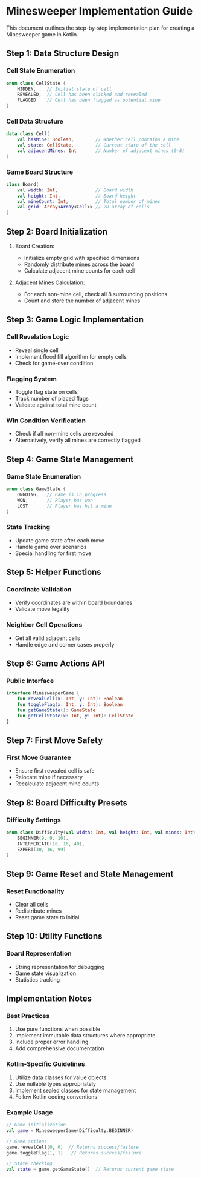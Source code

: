 # Minesweeper Implementation Guide

This document outlines the step-by-step implementation plan for creating a Minesweeper game in Kotlin.

## Step 1: Data Structure Design

### Cell State Enumeration
```kotlin
enum class CellState {
    HIDDEN,    // Initial state of cell
    REVEALED,  // Cell has been clicked and revealed
    FLAGGED    // Cell has been flagged as potential mine
}
```

### Cell Data Structure
```kotlin
data class Cell(
    val hasMine: Boolean,        // Whether cell contains a mine
    val state: CellState,        // Current state of the cell
    val adjacentMines: Int       // Number of adjacent mines (0-8)
)
```

### Game Board Structure
```kotlin
class Board(
    val width: Int,              // Board width
    val height: Int,             // Board height
    val mineCount: Int,          // Total number of mines
    val grid: Array<Array<Cell>> // 2D array of cells
)
```

## Step 2: Board Initialization

1. Board Creation:
   - Initialize empty grid with specified dimensions
   - Randomly distribute mines across the board
   - Calculate adjacent mine counts for each cell

2. Adjacent Mines Calculation:
   - For each non-mine cell, check all 8 surrounding positions
   - Count and store the number of adjacent mines

## Step 3: Game Logic Implementation

### Cell Revelation Logic
- Reveal single cell
- Implement flood fill algorithm for empty cells
- Check for game-over condition

### Flagging System
- Toggle flag state on cells
- Track number of placed flags
- Validate against total mine count

### Win Condition Verification
- Check if all non-mine cells are revealed
- Alternatively, verify all mines are correctly flagged

## Step 4: Game State Management

### Game State Enumeration
```kotlin
enum class GameState {
    ONGOING,   // Game is in progress
    WON,       // Player has won
    LOST       // Player has hit a mine
}
```

### State Tracking
- Update game state after each move
- Handle game over scenarios
- Special handling for first move

## Step 5: Helper Functions

### Coordinate Validation
- Verify coordinates are within board boundaries
- Validate move legality

### Neighbor Cell Operations
- Get all valid adjacent cells
- Handle edge and corner cases properly

## Step 6: Game Actions API

### Public Interface
```kotlin
interface MinesweeperGame {
    fun revealCell(x: Int, y: Int): Boolean
    fun toggleFlag(x: Int, y: Int): Boolean
    fun getGameState(): GameState
    fun getCellState(x: Int, y: Int): CellState
}
```

## Step 7: First Move Safety

### First Move Guarantee
- Ensure first revealed cell is safe
- Relocate mine if necessary
- Recalculate adjacent mine counts

## Step 8: Board Difficulty Presets

### Difficulty Settings
```kotlin
enum class Difficulty(val width: Int, val height: Int, val mines: Int) {
    BEGINNER(9, 9, 10),
    INTERMEDIATE(16, 16, 40),
    EXPERT(30, 16, 99)
}
```

## Step 9: Game Reset and State Management

### Reset Functionality
- Clear all cells
- Redistribute mines
- Reset game state to initial

## Step 10: Utility Functions

### Board Representation
- String representation for debugging
- Game state visualization
- Statistics tracking

## Implementation Notes

### Best Practices
1. Use pure functions when possible
2. Implement immutable data structures where appropriate
3. Include proper error handling
4. Add comprehensive documentation

### Kotlin-Specific Guidelines
1. Utilize data classes for value objects
2. Use nullable types appropriately
3. Implement sealed classes for state management
4. Follow Kotlin coding conventions

### Example Usage
```kotlin
// Game initialization
val game = MinesweeperGame(Difficulty.BEGINNER)

// Game actions
game.revealCell(0, 0)  // Returns success/failure
game.toggleFlag(1, 1)   // Returns success/failure

// State checking
val state = game.getGameState()  // Returns current game state
```

